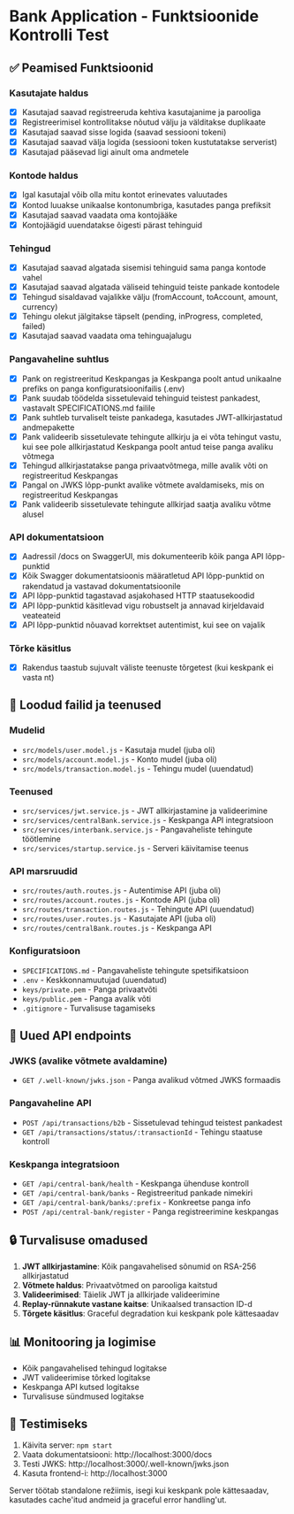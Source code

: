# Bank Application - Funktsioonide Kontrolli Test

## ✅ Peamised Funktsioonid

### Kasutajate haldus
- [x] Kasutajad saavad registreeruda kehtiva kasutajanime ja parooliga
- [x] Registreerimisel kontrollitakse nõutud välju ja välditakse duplikaate  
- [x] Kasutajad saavad sisse logida (saavad sessiooni tokeni)
- [x] Kasutajad saavad välja logida (sessiooni token kustutatakse serverist)
- [x] Kasutajad pääsevad ligi ainult oma andmetele

### Kontode haldus
- [x] Igal kasutajal võib olla mitu kontot erinevates valuutades
- [x] Kontod luuakse unikaalse kontonumbriga, kasutades panga prefiksit
- [x] Kasutajad saavad vaadata oma kontojääke
- [x] Kontojäägid uuendatakse õigesti pärast tehinguid

### Tehingud
- [x] Kasutajad saavad algatada sisemisi tehinguid sama panga kontode vahel
- [x] Kasutajad saavad algatada väliseid tehinguid teiste pankade kontodele
- [x] Tehingud sisaldavad vajalikke välju (fromAccount, toAccount, amount, currency)
- [x] Tehingu olekut jälgitakse täpselt (pending, inProgress, completed, failed)
- [x] Kasutajad saavad vaadata oma tehinguajalugu

### Pangavaheline suhtlus
- [x] Pank on registreeritud Keskpangas ja Keskpanga poolt antud unikaalne prefiks on panga konfiguratsioonifailis (.env)
- [x] Pank suudab töödelda sissetulevaid tehinguid teistest pankadest, vastavalt SPECIFICATIONS.md failile
- [x] Pank suhtleb turvaliselt teiste pankadega, kasutades JWT-allkirjastatud andmepakette
- [x] Pank valideerib sissetulevate tehingute allkirju ja ei võta tehingut vastu, kui see pole allkirjastatud Keskpanga poolt antud teise panga avaliku võtmega
- [x] Tehingud allkirjastatakse panga privaatvõtmega, mille avalik võti on registreeritud Keskpangas
- [x] Pangal on JWKS lõpp-punkt avalike võtmete avaldamiseks, mis on registreeritud Keskpangas
- [x] Pank valideerib sissetulevate tehingute allkirjad saatja avaliku võtme alusel

### API dokumentatsioon
- [x] Aadressil /docs on SwaggerUI, mis dokumenteerib kõik panga API lõpp-punktid
- [x] Kõik Swagger dokumentatsioonis määratletud API lõpp-punktid on rakendatud ja vastavad dokumentatsioonile
- [x] API lõpp-punktid tagastavad asjakohased HTTP staatusekoodid
- [x] API lõpp-punktid käsitlevad vigu robustselt ja annavad kirjeldavaid veateateid
- [x] API lõpp-punktid nõuavad korrektset autentimist, kui see on vajalik

### Tõrke käsitlus
- [x] Rakendus taastub sujuvalt väliste teenuste tõrgetest (kui keskpank ei vasta nt)

## 🔧 Loodud failid ja teenused

### Mudelid
- `src/models/user.model.js` - Kasutaja mudel (juba oli)
- `src/models/account.model.js` - Konto mudel (juba oli)  
- `src/models/transaction.model.js` - Tehingu mudel (uuendatud)

### Teenused
- `src/services/jwt.service.js` - JWT allkirjastamine ja valideerimine
- `src/services/centralBank.service.js` - Keskpanga API integratsioon
- `src/services/interbank.service.js` - Pangavaheliste tehingute töötlemine
- `src/services/startup.service.js` - Serveri käivitamise teenus

### API marsruudid
- `src/routes/auth.routes.js` - Autentimise API (juba oli)
- `src/routes/account.routes.js` - Kontode API (juba oli)
- `src/routes/transaction.routes.js` - Tehingute API (uuendatud)
- `src/routes/user.routes.js` - Kasutajate API (juba oli)
- `src/routes/centralBank.routes.js` - Keskpanga API

### Konfiguratsioon
- `SPECIFICATIONS.md` - Pangavaheliste tehingute spetsifikatsioon
- `.env` - Keskkonnamuutujad (uuendatud)
- `keys/private.pem` - Panga privaatvõti
- `keys/public.pem` - Panga avalik võti
- `.gitignore` - Turvalisuse tagamiseks

## 🚀 Uued API endpoints

### JWKS (avalike võtmete avaldamine)
- `GET /.well-known/jwks.json` - Panga avalikud võtmed JWKS formaadis

### Pangavaheline API
- `POST /api/transactions/b2b` - Sissetulevad tehingud teistest pankadest
- `GET /api/transactions/status/:transactionId` - Tehingu staatuse kontroll

### Keskpanga integratsioon
- `GET /api/central-bank/health` - Keskpanga ühenduse kontroll
- `GET /api/central-bank/banks` - Registreeritud pankade nimekiri
- `GET /api/central-bank/banks/:prefix` - Konkreetse panga info
- `POST /api/central-bank/register` - Panga registreerimine keskpangas

## 🔒 Turvalisuse omadused

1. **JWT allkirjastamine**: Kõik pangavahelised sõnumid on RSA-256 allkirjastatud
2. **Võtmete haldus**: Privaatvõtmed on parooliga kaitstud
3. **Valideerimised**: Täielik JWT ja allkirjade valideerimine
4. **Replay-rünnakute vastane kaitse**: Unikaalsed transaction ID-d
5. **Tõrgete käsitlus**: Graceful degradation kui keskpank pole kättesaadav

## 📊 Monitooring ja logimise

- Kõik pangavahelised tehingud logitakse
- JWT valideerimise tõrked logitakse
- Keskpanga API kutsed logitakse  
- Turvalisuse sündmused logitakse

## 🧪 Testimiseks

1. Käivita server: `npm start`
2. Vaata dokumentatsiooni: http://localhost:3000/docs
3. Testi JWKS: http://localhost:3000/.well-known/jwks.json
4. Kasuta frontend-i: http://localhost:3000

Server töötab standalone režiimis, isegi kui keskpank pole kättesaadav, kasutades cache'itud andmeid ja graceful error handling'ut.
